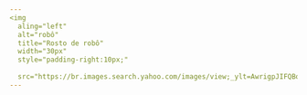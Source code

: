 ```yaml
---
<img  
  aling="left"
  alt="robô"
  title="Rosto de robô"
  width="30px"
  style="padding-right:10px;"
  
  src="https://br.images.search.yahoo.com/images/view;_ylt=AwrigpJIFQBoD38BbV_16Qt.;_ylu=c2VjA3NyBHNsawNpbWcEb2lkA2ZlYzMyZjRkMTI1NzhiMGM5NjVjOTQ1NTc2MzZjMzU0BGdwb3MDMQRpdANiaW5n?back=https%3A%2F%2Fbr.images.search.yahoo.com%2Fsearch%2Fimages%3Fp%3Dsimbol%2Brobo%26type%3DE210BR91199G0%26fr%3Dmcafee%26h%3D1920%26tt%3Dvetor%2Bde%2B%25C3%25ADcone%2Bde%2Brob%25C3%25B4.%2Bilustra%25C3%25A7%25C3%25A3o%2Bde%2Bs%25C3%25ADmbolo%2Bde%2Bcontorno%2Bisolado%2B...%26w%3D1920%26imgurl%3Dhttps%253A%252F%252Fstatic.vecteezy.com%252Fti%252Fvetor-gratis%252Fp3%252F9742311-robo-icone-isolado-contorno-simbolo-ilustracao-vetor.jpg%26rurl%3Dhttps%253A%252F%252Fpt.vecteezy.com%252Farte-vetorial%252F9742311-robo-icone-vetor-isolado-contorno-simbolo-ilustracao%26turl%3Dhttps%253A%252F%252Ftse1.mm.bing.net%252Fth%253Fid%253DOIP.pN2SEy9e8uw2oB-iLXHfqAHaHa%2526pid%253DApi%26tw%3D474%26th%3D474%26sigr%3DkStIQqEMcEsd%26sigi%3DIFtdps57FJAo%26sigt%3DSCYYF6Zj9pKl%26sigit%3DJm45Jy9gh_w3%26tab%3Dorganic%26ri%3D1&w=1920&h=1920&imgurl=static.vecteezy.com%2Fti%2Fvetor-gratis%2Fp3%2F9742311-robo-icone-isolado-contorno-simbolo-ilustracao-vetor.jpg&rurl=https%3A%2F%2Fpt.vecteezy.com%2Farte-vetorial%2F9742311-robo-icone-vetor-isolado-contorno-simbolo-ilustracao&size=101KB&p=simbol+robo&oid=fec32f4d12578b0c965c94557636c354&fr2=&fr=mcafee&tt=vetor+de+%C3%ADcone+de+rob%C3%B4.+ilustra%C3%A7%C3%A3o+de+s%C3%ADmbolo+de+contorno+isolado+...&b=0&ni=21&no=1&ts=&tab=organic&sigr=kStIQqEMcEsd&sigb=QYBXiqKkeDfG&sigi=IFtdps57FJAo&sigt=SCYYF6Zj9pKl&.crumb=fAcrKuMhTL0&fr=mcafee&type=E210BR91199G0">
---
```


